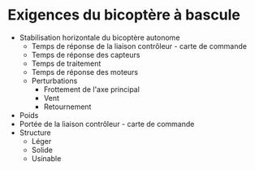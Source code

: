 Exigences du bicoptère à bascule
================================

* Stabilisation horizontale du bicoptère autonome
  * Temps de réponse de la liaison contrôleur - carte de commande
  * Temps de réponse des capteurs
  * Temps de traitement
  * Temps de réponse des moteurs
  * Perturbations
    * Frottement de l'axe principal
    * Vent
    * Retournement
* Poids
* Portée de la liaison contrôleur - carte de commande
* Structure
  * Léger
  * Solide
  * Usinable
